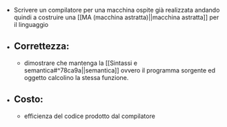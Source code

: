 - Scrivere un compilatore per una macchina ospite già realizzata andando quindi a costruire una [[MA (macchina astratta)||macchina astratta]] per il linguaggio
- ## Correttezza:
	- dimostrare che mantenga la [[Sintassi e semantica#^78ca9a||semantica]] ovvero il programma sorgente ed oggetto calcolino la stessa funzione.
- ## Costo:
	- efficienza del codice prodotto dal compilatore